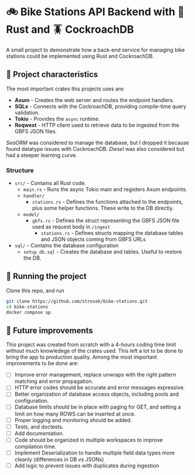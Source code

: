 # 🚲 Bike Stations API Backend with 🦀 Rust and 🪳 CockroachDB

A small project to demonstrate how a back-end service for managing bike stations could be implemented using Rust and
CockroachDB.

## 📃 Project characteristics

The most important crates this projects uses are:

- **Axum** - Creates the web server and routes the endpoint handlers.
- **SQLx** - Connects with the CockroachDB, providing compile-time query validation.
- **Tokio** - Provides the `async` runtime.
- **Reqwest** - HTTP client used to retrieve data to be ingested from the GBFS JSON files.

*SeaORM* was considered to manage the database, but I dropped it because found datatype issues with CockroachDB.
*Diesel* was also considered but had a steeper learning curve.

### Structure

- `src/` - Contains all Rust code.
  - `main.rs` - Runs the async Tokio main and registers Axum endpoints.
  - `handler/`
      - `stations.rs` - Defines the functions attached to the endpoints, plus some helper functions. These write to the
        DB directly.
  - `model/`
      - `gbfs.rs` - Defines the struct representing the GBFS JSON file used as request body in `/ingest`
        - `stations.rs` - Defines structs mapping the database tables and JSON objects coming from GBFS URLs
- `sql/` - Contains the database configuration
  - `setup_db.sql` - Creates the database and tables. Useful to restore the DB.

## 🏃 Running the project

Clone this repo, and run
```bash
git clone https://github.com/strosek/bike-stations.git
cd bike-stations
docker compose up
```

## 🚀 Future improvements

This project was created from scratch with a 4-hours coding time limit without much knowledege of the crates used. This
left a lot to be done to bring the app to production quality. Among the most important improvements to be done are:

- [ ] Improve error management, replace unwraps with the right pattern matching and error propagation.
- [ ] HTTP error codes should be accurate and error messages expressive.
- [ ] Better organization of database access objects, including pools and configuration.
- [ ] Database limits should be in place with paging for GET, and setting a limit on how many ROWS can be inserted at
  once.
- [ ] Proper logging and monitoring should be added.
- [ ] Tests, and doctests.
- [ ] Add documentation.
- [ ] Code should be organized in multiple workspaces to improve compilation time.
- [ ] Implement Deserialization to handle multiple field data types more cleanly (differences in DB vs JSONs)
- [ ] Add logic to prevent issues with duplicates during ingestion

